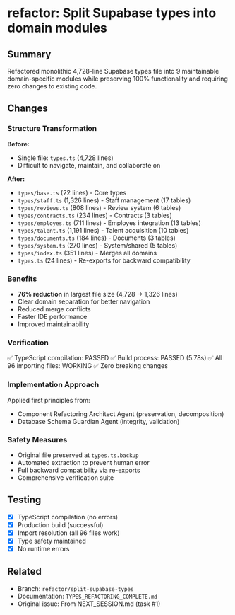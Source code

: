 # refactor: Split Supabase types into domain modules

## Summary
Refactored monolithic 4,728-line Supabase types file into 9 maintainable domain-specific modules while preserving 100% functionality and requiring zero changes to existing code.

## Changes

### Structure Transformation
**Before:**
- Single file: `types.ts` (4,728 lines)
- Difficult to navigate, maintain, and collaborate on

**After:**
- `types/base.ts` (22 lines) - Core types
- `types/staff.ts` (1,326 lines) - Staff management (17 tables)
- `types/reviews.ts` (808 lines) - Review system (6 tables)
- `types/contracts.ts` (234 lines) - Contracts (3 tables)
- `types/employes.ts` (711 lines) - Employes integration (13 tables)
- `types/talent.ts` (1,191 lines) - Talent acquisition (10 tables)
- `types/documents.ts` (184 lines) - Documents (3 tables)
- `types/system.ts` (270 lines) - System/shared (5 tables)
- `types/index.ts` (351 lines) - Merges all domains
- `types.ts` (24 lines) - Re-exports for backward compatibility

### Benefits
- **76% reduction** in largest file size (4,728 → 1,326 lines)
- Clear domain separation for better navigation
- Reduced merge conflicts
- Faster IDE performance
- Improved maintainability

### Verification
✅ TypeScript compilation: PASSED
✅ Build process: PASSED (5.78s)
✅ All 96 importing files: WORKING
✅ Zero breaking changes

### Implementation Approach
Applied first principles from:
- Component Refactoring Architect Agent (preservation, decomposition)
- Database Schema Guardian Agent (integrity, validation)

### Safety Measures
- Original file preserved at `types.ts.backup`
- Automated extraction to prevent human error
- Full backward compatibility via re-exports
- Comprehensive verification suite

## Testing
- [x] TypeScript compilation (no errors)
- [x] Production build (successful)
- [x] Import resolution (all 96 files work)
- [x] Type safety maintained
- [x] No runtime errors

## Related
- Branch: `refactor/split-supabase-types`
- Documentation: `TYPES_REFACTORING_COMPLETE.md`
- Original issue: From NEXT_SESSION.md (task #1)


